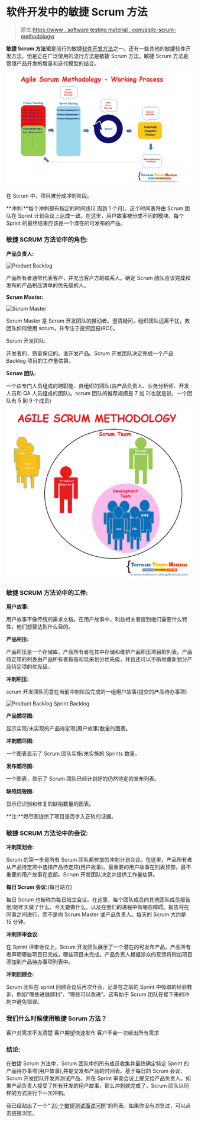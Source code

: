 # 软件开发中的敏捷 Scrum 方法

> 原文:[https://www . software testing material . com/agile-scrum-methodology/](https://www.softwaretestingmaterial.com/agile-scrum-methodology/)

**敏捷 Scrum 方法论**是流行的敏捷[软件开发方法](https://www.softwaretestingmaterial.com/sdlc-software-development-life-cycle/)之一。还有一些其他的敏捷软件开发方法，但是正在广泛使用的流行方法是敏捷 Scrum 方法。敏捷 Scrum 方法是管理产品开发的增量和迭代模型的结合。

![Agile Scrum Methodology](img/e3992267154ff0a3b27325bf69c18f87.png "Agile Scrum Methodology")

在 Scrum 中，项目被分成冲刺阶段。

**冲刺:**每个冲刺都有指定的时间线(2 周到 1 个月)。这个时间表将由 Scrum 团队在 Sprint 计划会议上达成一致。在这里，用户故事被分成不同的模块。每个 Sprint 的最终结果应该是一个潜在的可发布的产品。

### **敏捷 SCRUM 方法论中的角色:**

**产品负责人:**

![Product Backlog](img/3b68eb2e6bf2bc74a86dbfddb381221e.png "Product Backlog")

产品所有者通常代表客户，并充当客户方的联系人。确定 Scrum 团队应该完成和发布的产品积压清单的优先级的人。

**Scrum Master:**

![Scrum Master](img/c9d6780426971c70ba3f9dea133ab8c1.png "Scrum Master")

Scrum Master 是 Scrum 开发团队的推动者。澄清疑问，组织团队远离干扰，教团队如何使用 scrum，并专注于投资回报(ROI)。

Scrum 开发团队:

开发者的，质量保证的。谁开发产品。Scrum 开发团队决定完成一个产品 Backlog 项目的工作量估算。

**Scrum 团队:**

一个由专门人员组成的跨职能、自组织的团队(由产品负责人、业务分析师、开发人员和 QA 人员组成的团队)。scrum 团队的推荐规模是 7 加 2(也就是说，一个团队有 5 到 9 个成员)

![Agile Scrum Methodology](img/481628c5428691623f4b910b8ab3551b.png "Agile Scrum Methodology")

### **敏捷 SCRUM 方法论中的工件:**

**用户故事:**

用户故事不像传统的需求文档。在用户故事中，利益相关者提到他们需要什么特性，他们想要达到什么目的。

**产品积压:**

产品积压是一个存储库，产品所有者在其中存储和维护产品积压项目的列表。产品待定项的列表由产品所有者按高和低来划分优先级，并且还可以不断地重新划分产品待定项的优先级。

**冲刺积压:**

scrum 开发团队同意在当前冲刺阶段完成的一组用户故事(提交的产品待办事项)

![Product Backlog Sprint Backlog](img/2c7c38a4d3e1ad2ff0f1a1f9bfbb177a.png "Product Backlog Sprint Backlog")

**产品燃尽图:**

显示实现/未实现的产品待定项(用户故事)数量的图表。

**冲刺燃尽图:**

一个图表显示了 Scrum 团队实施/未实施的 Sprints 数量。

**发布燃尽图:**

一个图表，显示了 Scrum 团队已经计划好的仍然待定的发布列表。

**缺陷烧毁图:**

显示已识别和修复的缺陷数量的图表。

**注:**燃尽图提供了项目是否步入正轨的证据。

### **敏捷 SCRUM 方法论中的会议:**

**冲刺策划会:**

Scrum 的第一步是所有 Scrum 团队都参加的冲刺计划会议。在这里，产品所有者从产品待定项中选择产品待定项(用户故事)。最重要的用户故事在列表顶部，最不重要的用户故事在底部。Scrum 开发团队决定并提供工作量估算。

**每日 Scrum 会议:**(每日站立)

每日 Scrum 也被称为每日站立会议。在这里，每个团队成员向其他团队成员报告他/她昨天做了什么，今天要做什么，以及在他们的进程中有哪些障碍。报告将在同事之间进行，而不是向 Scrum Master 或产品负责人。每天的 Scrum 大约是 15 分钟。

**冲刺评审会议:**

在 Sprint 评审会议上，Scrum 开发团队展示了一个潜在的可发布产品。产品所有者声明哪些项目已完成，哪些项目未完成。产品负责人根据涉众的反馈将附加项目添加到产品待办事项列表中。

**冲刺回顾会:**

Scrum 团队在 sprint 回顾会议后再次开会，记录在之前的 Sprint 中吸取的经验教训，例如“哪些进展顺利”、“哪些可以改进”。这有助于 Scrum 团队在接下来的冲刺中避免错误。

### 我们什么时候使用敏捷 Scrum 方法？

客户对需求不太清楚
客户期望快速发布
客户不会一次给出所有需求

### **结论:**

在敏捷 Scrum 方法中，Scrum 团队中的所有成员收集并最终确定特定 Sprint 的产品待办事项(用户故事),并提交发布产品的时间表。基于每日的 Scrum 会议，Scrum 开发团队开发并测试产品，并在 Sprint 审查会议上提交给产品负责人。如果产品负责人接受了所有开发的用户故事，那么冲刺就完成了，Scrum 团队以同样的方式进行下一次冲刺。

我已经贴出了一个“ [20 个敏捷测试面试问题](https://www.softwaretestingmaterial.com/agile-testing-interview-questions/)”的列表。如果你没有浏览过，可以点击链接浏览。